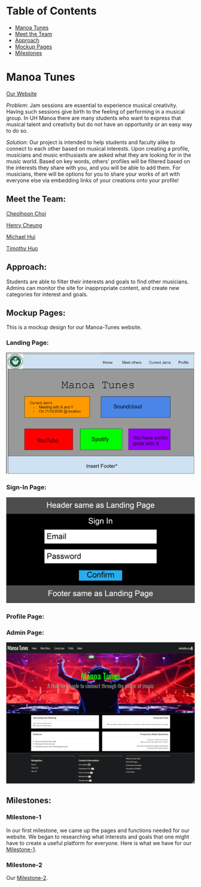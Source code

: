 
# Table of Contents

* [Manoa Tunes](#manoa-tunes)
* [Meet the Team](#meet-the-team)
* [Approach](#approach)
* [Mockup Pages](#mockup-pages)
* [Milestones](#milestones)

# Manoa Tunes 

[Our Website](https://www.google.com) <br />

_Problem_: Jam sessions are essential to experience musical creativity. Having such sessions give birth to the feeling of performing in a musical group. In UH Manoa there are many students who want to express that musical talent and creativity but do not have an opportunity or an easy way to do so.

_Solution_: Our project is intended to help students and faculty alike to connect to each other based on musical interests. Upon creating a profile, musicians and music enthusiasts are asked what they are looking for in the music world. Based on key words, others' profiles will be filtered based on the interests they share with you, and you will be able to add them. For musicians, there will be options for you to share your works of art with everyone else via embedding links of your creations onto your profile!

## Meet the Team:

[Cheolhoon Choi](https://cheolhoon.github.io) <br />

[Henry Cheung](https://khhc.github.io) <br />

[Michael Hui](https://huimichael.github.io/) <br />

[Timothy Huo](https://timothyhuo1.github.io) <br />

## Approach: 
Students are able to filter their interests and goals to find other musicians. <br /> 
Admins can monitor the site for inappropriate content, and create new categories for interest and goals. <br /> 
 
## Mockup Pages:
This is a mockup design for our Manoa-Tunes website.

### Landing Page:
<img src="images/Mockup3.png">

### Sign-In Page:
<img src="images/Mockup Signin.jpg">

### Profile Page:

### Admin Page:
<img src="images/AdminLanding.png">

## Milestones: 

### Milestone-1
In our first milestone, we came up the pages and functions needed for our website. We began to researching what interests and goals that one might have to create a useful platform for everyone. Here is what we have for our [Milestone-1](https://github.com/manoa-tunes/manoa-tunes/projects/1).
### Milestone-2

Our [Milestone-2](https://github.com/manoa-tunes/manoa-tunes/projects/2).




